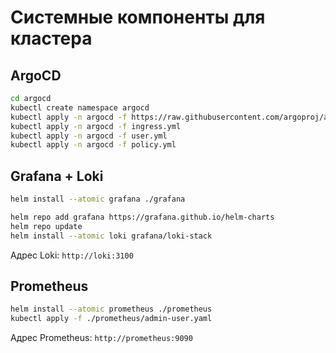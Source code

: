 # Системные компоненты для кластера

## ArgoCD

```bash
cd argocd
kubectl create namespace argocd
kubectl apply -n argocd -f https://raw.githubusercontent.com/argoproj/argo-cd/stable/manifests/install.yaml
kubectl apply -n argocd -f ingress.yml
kubectl apply -n argocd -f user.yml
kubectl apply -n argocd -f policy.yml
```

## Grafana + Loki

```bash
helm install --atomic grafana ./grafana
```

```bash
helm repo add grafana https://grafana.github.io/helm-charts
helm repo update
helm install --atomic loki grafana/loki-stack
```

Адрес Loki: `http://loki:3100`

## Prometheus

```bash
helm install --atomic prometheus ./prometheus
kubectl apply -f ./prometheus/admin-user.yaml
```

Адрес Prometheus: `http://prometheus:9090`